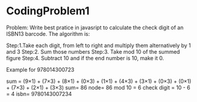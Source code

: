 # CodingProblem1

Problem: Write best pratice in javasript to calculate the check digit of an ISBN13 barcode.
The algorithm is:

Step:1.Take each digit, from left to right and multiply them alternatively by 1 and 3
Step:2. Sum those numbers
Step:3. Take mod 10 of the summed figure
Step:4. Subtract 10 and if the end number is 10, make it 0.

Example for 978014300723
 
 sum =  (9×1) + (7×3) + (8×1) + (0×3) + (1×1) + (4×3) + (3×1) + (0×3) + (0×1) + (7×3) + (2×1) + (3×3)
 sum=  86
 node= 86 mod 10 = 6
 check digit = 10 - 6 = 4
  isbn= 9780143007234
